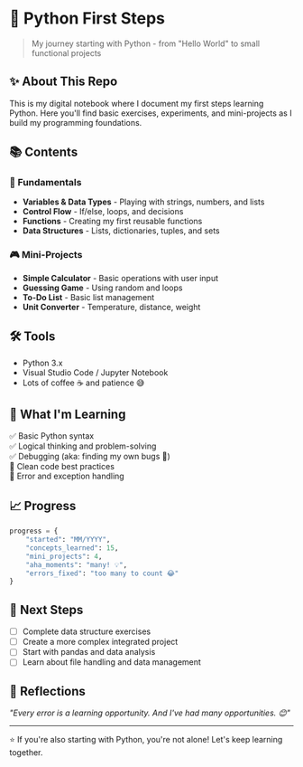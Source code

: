 # 🐣 Python First Steps

> My journey starting with Python - from "Hello World" to small functional projects

## ✨ About This Repo

This is my digital notebook where I document my first steps learning Python. Here you'll find basic exercises, experiments, and mini-projects as I build my programming foundations.

## 📚 Contents

### 🌟 Fundamentals
- **Variables & Data Types** - Playing with strings, numbers, and lists
- **Control Flow** - If/else, loops, and decisions
- **Functions** - Creating my first reusable functions
- **Data Structures** - Lists, dictionaries, tuples, and sets

### 🎮 Mini-Projects
- **Simple Calculator** - Basic operations with user input
- **Guessing Game** - Using random and loops
- **To-Do List** - Basic list management
- **Unit Converter** - Temperature, distance, weight

## 🛠️ Tools

- Python 3.x
- Visual Studio Code / Jupyter Notebook
- Lots of coffee ☕ and patience 😅

## 🌱 What I'm Learning

✅ Basic Python syntax  
✅ Logical thinking and problem-solving  
✅ Debugging (aka: finding my own bugs 🐛)  
🔄 Clean code best practices  
🔄 Error and exception handling  

## 📈 Progress
```python
progress = {
    "started": "MM/YYYY",
    "concepts_learned": 15,
    "mini_projects": 4,
    "aha_moments": "many! 💡",
    "errors_fixed": "too many to count 😂"
}
```

## 🎯 Next Steps

- [ ] Complete data structure exercises
- [ ] Create a more complex integrated project
- [ ] Start with pandas and data analysis
- [ ] Learn about file handling and data management

## 💭 Reflections

*"Every error is a learning opportunity. And I've had many opportunities. 😊"*

---

⭐ If you're also starting with Python, you're not alone! Let's keep learning together.
